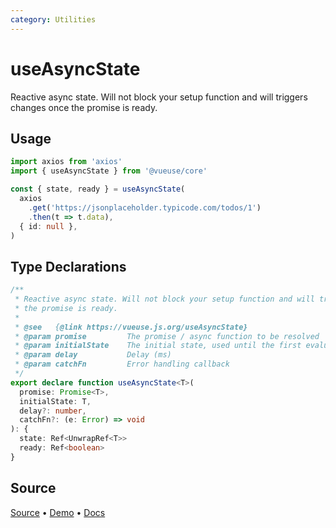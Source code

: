 ```yaml
---
category: Utilities
---
```


# useAsyncState

Reactive async state. Will not block your setup function and will triggers changes once the promise is ready.

## Usage

```ts
import axios from 'axios'
import { useAsyncState } from '@vueuse/core'

const { state, ready } = useAsyncState(
  axios
    .get('https://jsonplaceholder.typicode.com/todos/1')
    .then(t => t.data),
  { id: null },
)
```


<!--FOOTER_STARTS-->
## Type Declarations

```typescript
/**
 * Reactive async state. Will not block your setup function and will triggers changes once
 * the promise is ready.
 *
 * @see   {@link https://vueuse.js.org/useAsyncState}
 * @param promise         The promise / async function to be resolved
 * @param initialState    The initial state, used until the first evaluation finishes
 * @param delay           Delay (ms)
 * @param catchFn         Error handling callback
 */
export declare function useAsyncState<T>(
  promise: Promise<T>,
  initialState: T,
  delay?: number,
  catchFn?: (e: Error) => void
): {
  state: Ref<UnwrapRef<T>>
  ready: Ref<boolean>
}
```

## Source

[Source](https://github.com/vueuse/vueuse/blob/master/packages/core/useAsyncState/index.ts) • [Demo](https://github.com/vueuse/vueuse/blob/master/packages/core/useAsyncState/demo.vue) • [Docs](https://github.com/vueuse/vueuse/blob/master/packages/core/useAsyncState/index.md)


<!--FOOTER_ENDS-->